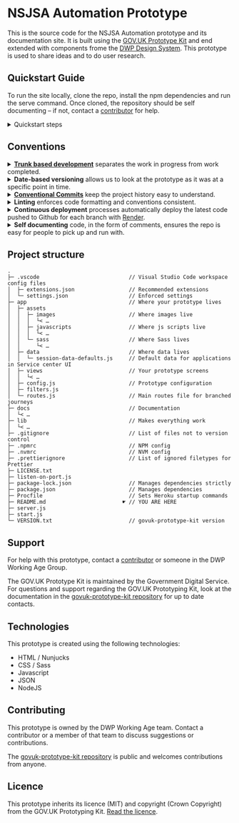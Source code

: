 # NSJSA Automation Prototype

This is the source code for the NSJSA Automation prototype
and its documentation site.
It is built using the [GOV.UK Prototype Kit](https://govuk-prototype-kit.herokuapp.com/docs)
and end extended with components frome the [DWP Design System](https://design-system.dwp.gov.uk/index).
This prototype is used to share ideas and to do user research.

## Quickstart Guide

To run the site locally,
clone the repo,
install the npm dependencies
and run the serve command.
Once cloned,
the repository should be self documenting
– if not,
contact a [contributor](/graphs/contributors) for help.

<details>
  <summary>Quickstart steps</summary>

### 1. Clone this repository

```bash
git clone https://github.com/tylensthilaire/nsjsa-automation-beta.git my-fork
```

### 2. Navigate to the directory

```bash
cd my-fork
```

### 3. Install dependencies

```bash
npm install
```

### 4. Run Locally

```bash
npm run build && npm run serve
```

</details>

## Conventions

<details>
  <summary><strong><a href='https://trunkbaseddevelopment.com/'>Trunk based development</a></strong> separates the work in progress from work completed.</summary>

- `main` is the latest used to preview or QA work in progress.
- `production` a stable, _live_ environment for researching with.
<!--
- If future iterations of a prototype are needed concurrently,
  create 'release' branches for each.
- To revisit an older iteration,
  fork the release branch and pull changes into `main` through it.
  -->
  
  </details>

<details>
  <summary><strong>Date-based versioning</strong> allows us to look at the prototype as it was at a specific point in time.</summary>

- Add tags to commits used for research, show and tells, et al in the format `YYMMDD-Event-Type`.
- Create releases from these tags for archiving as needed.
- ‘Fix forward‘ to keep the commit history traceable

</details>

<details>
  <summary><strong><a href='https://www.conventionalcommits.org/en/v1.0.0/'>Conventional Commits</a></strong> keep the project history easy to understand.</summary>

- Each commit should add a whole feature or fix a whole bug.
- Commits should never 'break the build' so that we can test or share at any time.

</details>

<details>
  <summary><strong>Linting</strong> enforces code formatting and conventions consistent.</summary>

- The GOV.UK Prototype Kit uses [standardJS](https://standardjs.com/) for javascript files.
- Other files use [Prettier](https://prettier.io/)
- Recommended Visual Studio Code settings and extensions are included in the repository.

</details>

<details>
  <summary><strong>Continuous deployment</strong> processes automatically deploy the latest code pushed to Github for each branch with <a href='https://render.com/'>Render</a>.</summary>

- When you add a branch (e.g. a release branch) you will need to configure a new app in Render
- `main` is deployed to [nsjsa-automation-staging.onrender.com](https://nsjsa-automation-staging.onrender.com)
- `production` is deployed to [nsjsa-automation-cbkl.onrender.com](https://nsjsa-automation-cbkl.onrender.com)

</details>

<details>
  <summary><strong>Self documenting</strong> code, in the form of comments, ensures the repo is easy for people to pick up and run with.</summary>

- Keep in mind that the GOV.UK Prototyping Kit is designed to require “minimal skills to get started”.
- Use extra README files per directory as required.

</details>

## Project structure

```ascii
.
├─ .vscode                            // Visual Studio Code workspace config files
│  ├─ extensions.json                 // Recommended extensions
│  └─ settings.json                   // Enforced settings
├─ app                                // Where your prototype lives
│  ├─ assets
│  │  ├─ images                       // Where images live
│  │  │  └< …
│  │  ├─ javascripts                  // Where js scripts live
│  │  │  └< …
│  │  └─ sass                         // Where Sass lives
│  │     └< …
│  ├─ data                            // Where data lives
│  │  └─ session-data-defaults.js     // Default data for applications in Service center UI
│  ├─ views                           // Your prototype screens
│  │  └< …
│  ├─ config.js                       // Prototype configuration
│  ├─ filters.js
│  └─ routes.js                       // Main routes file for branched journeys
├─ docs                               // Documentation
│  └< …
├─ lib                                // Makes everything work
│  └< …
├─ .gitignore                         // List of files not to version control
├─ .npmrc                             // NPM config
├─ .nvmrc                             // NVM config
├─ .prettierignore                    // List of ignored filetypes for Prettier
├─ LICENSE.txt
├─ listen-on-port.js
├─ package-lock.json                  // Manages dependencies strictly
├─ package.json                       // Manages dependencies
├─ Procfile                           // Sets Heroku startup commands
├─ README.md                        ☛ // YOU ARE HERE
├─ server.js
├─ start.js
└─ VERSION.txt                        // govuk-prototype-kit version
```

## Support

For help with this prototype,
contact a [contributor](/contributors)
or someone in the DWP Working Age Group.

The GOV.UK Prototype Kit is maintained by the Government Digital Service.
For questions and support regarding the GOV.UK Prototyping Kit, look at the documentation in the [govuk-prototype-kit repository](https://github.com/alphagov/govuk-prototype-kit) for up to date contacts.

## Technologies

This prototype is created using the following technologies:

- HTML / Nunjucks
- CSS / Sass
- Javascript
- JSON
- NodeJS

## Contributing

This prototype is owned by the DWP Working Age team.
Contact a contributor or a member of that team to discuss suggestions or contributions.

The [govuk-prototype-kit repository](https://github.com/alphagov/govuk-prototype-kit) is public
and welcomes contributions from anyone.

## Licence

This prototype inherits its licence (MIT)
and copyright (Crown Copyright)
from the GOV.UK Prototyping Kit.
[Read the licence](/LICENCE.txt).

